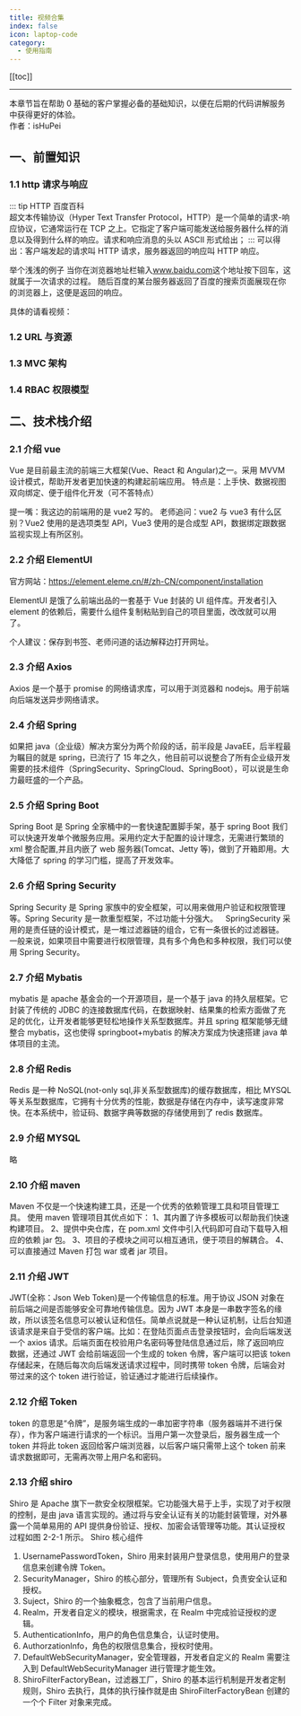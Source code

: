 ```yaml
---
title: 视频合集
index: false
icon: laptop-code
category:
  - 使用指南
---
```


[[toc]]

---

本章节旨在帮助 0 基础的客户掌握必备的基础知识，以便在后期的代码讲解服务中获得更好的体验。</br>
作者：isHuPei

## 一、前置知识

### 1.1 http 请求与响应

::: tip HTTP 百度百科  
超文本传输协议（Hyper Text Transfer Protocol，HTTP）是一个简单的请求-响应协议，它通常运行在 TCP 之上。它指定了客户端可能发送给服务器什么样的消息以及得到什么样的响应。请求和响应消息的头以 ASCII 形式给出；
:::
可以得出：客户端发起的请求叫 HTTP 请求，服务器返回的响应叫 HTTP 响应。
<img src="https://img0.baidu.com/it/u=597612819,1413887364&fm=253&fmt=auto&app=138&f=JPEG?w=1332&h=492" alt="" />

举个浅浅的例子
当你在浏览器地址栏输入<span style="color:red">www.baidu.com</span>这个地址按下回车，这就属于一次请求的过程。
随后百度的某台服务器返回了百度的搜索页面展现在你的浏览器上，这便是返回的响应。</br>

具体的请看视频：

### 1.2 URL 与资源

### 1.3 MVC 架构

### 1.4 RBAC 权限模型

## 二、技术栈介绍

### 2.1 介绍 vue

Vue 是目前最主流的前端三大框架(Vue、React 和 Angular)之一。采用 MVVM 设计模式，帮助开发者更加快速的构建起前端应用。
特点是：上手快、数据视图双向绑定、便于组件化开发（可不答特点）

提一嘴：我这边的前端用的是 vue2 写的。
老师追问：vue2 与 vue3 有什么区别？Vue2 使⽤的是选项类型 API，Vue3 使⽤的是合成型 API，数据绑定跟数据监视实现上有所区别。

### 2.2 介绍 ElementUI

官方网站：https://element.eleme.cn/#/zh-CN/component/installation

ElementUI 是饿了么前端出品的一套基于 Vue 封装的 UI 组件库。开发者引入 element 的依赖后，需要什么组件复制粘贴到自己的项目里面，改改就可以用了。

个人建议：保存到书签、老师问道的话边解释边打开网址。

### 2.3 介绍 Axios

Axios 是一个基于 promise 的网络请求库，可以用于浏览器和 nodejs。用于前端向后端发送异步网络请求。

### 2.4 介绍 Spring

如果把 java（企业级）解决方案分为两个阶段的话，前半段是 JavaEE，后半程最为瞩目的就是 spring，已流行了 15 年之久，他目前可以说整合了所有企业级开发需要的技术组件（SpringSecurity、SpringCloud、SpringBoot），可以说是生命力最旺盛的一个产品。

### 2.5 介绍 Spring Boot

Spring Boot 是 Spring 全家桶中的一套快速配置脚手架，基于 spring Boot 我们可以快速开发单个微服务应用。采用约定大于配置的设计理念，无需进行繁琐的 xml 整合配置,并且内嵌了 web 服务器(Tomcat、Jetty 等)，做到了开箱即用。大大降低了 spring 的学习门槛，提高了开发效率。

### 2.6 介绍 Spring Security

Spring Security 是 Spring 家族中的安全框架，可以用来做用户验证和权限管理等。Spring Security 是一款重型框架，不过功能十分强大。 SpringSecurity 采用的是责任链的设计模式，是一堆过滤器链的组合，它有一条很长的过滤器链。 一般来说，如果项目中需要进行权限管理，具有多个角色和多种权限，我们可以使用 Spring Security。

### 2.7 介绍 Mybatis

mybatis 是 apache 基金会的一个开源项目，是一个基于 java 的持久层框架。它封装了传统的 JDBC 的连接数据库代码，在数据映射、结果集的检索方面做了充足的优化，让开发者能够更轻松地操作关系型数据库。并且 spring 框架能够无缝整合 mybatis，这也使得 springboot+mybatis 的解决方案成为快速搭建 java 单体项目的主流。

### 2.8 介绍 Redis

Redis 是一种 NoSQL(not-only sql,非关系型数据库)的缓存数据库，相比 MYSQL 等关系型数据库，它拥有十分优秀的性能，数据是存储在内存中，读写速度非常快。在本系统中，验证码、数据字典等数据的存储使用到了 redis 数据库。

### 2.9 介绍 MYSQL

略

### 2.10 介绍 maven

Maven 不仅是一个快速构建工具，还是一个优秀的依赖管理工具和项目管理工具。
使用 maven 管理项目其优点如下：
1、其内置了许多模板可以帮助我们快速构建项目。
2、提供中央仓库，在 pom.xml 文件中引入代码即可自动下载导入相应的依赖 jar 包。
3、项目的子模块之间可以相互通讯，便于项目的解耦合。
4、可以直接通过 Maven 打包 war 或者 jar 项目。

### 2.11 介绍 JWT

JWT(全称：Json Web Token)是一个传输信息的标准。用于协议 JSON 对象在前后端之间是否能够安全可靠地传输信息。因为 JWT 本身是一串数字签名的缘故，所以该签名信息可以被认证和信任。简单点说就是一种认证机制，让后台知道该请求是来自于受信的客户端。比如：在登陆页面点击登录按钮时，会向后端发送一个 axios 请求。后端页面在校验用户名密码等登陆信息通过后，除了返回响应数据，还通过 JWT 会给前端返回一个生成的 token 令牌，客户端可以把该 token 存储起来，在随后每次向后端发送请求过程中，同时携带 token 令牌，后端会对带过来的这个 token 进行验证，验证通过才能进行后续操作。

### 2.12 介绍 Token

token 的意思是“令牌”，是服务端生成的一串加密字符串（服务器端并不进行保存），作为客户端进行请求的一个标识。当用户第一次登录后，服务器生成一个 token 并将此 token 返回给客户端浏览器，以后客户端只需带上这个 token 前来请求数据即可，无需再次带上用户名和密码。

### 2.13 介绍 shiro

Shiro 是 Apache 旗下一款安全权限框架。它功能强大易于上手，实现了对于权限的控制，是由 java 语言实现的。通过将与安全认证有关的功能封装管理，对外暴露一个简单易用的 API 提供身份验证、授权、加密会话管理等功能。其认证授权过程如图 2-2-1 所示。
Shiro 核心组件

1. UsernamePasswordToken，Shiro 用来封装用户登录信息，使用用户的登录信息来创建令牌 Token。
2. SecurityManager，Shiro 的核心部分，管理所有 Subject，负责安全认证和授权。
3. Suject，Shiro 的一个抽象概念，包含了当前用户信息。
4. Realm，开发者自定义的模块，根据需求，在 Realm 中完成验证授权的逻辑。
5. AuthenticationInfo，用户的角色信息集合，认证时使用。
6. AuthorzationInfo，角色的权限信息集合，授权时使用。
7. DefaultWebSecurityManager，安全管理器，开发者自定义的 Realm 需要注入到 DefaultWebSecurityManager 进行管理才能生效。
8. ShiroFilterFactoryBean，过滤器工厂，Shiro 的基本运行机制是开发者定制规则，Shiro 去执行，具体的执行操作就是由 ShiroFilterFactoryBean 创建的一个个 Filter 对象来完成。
